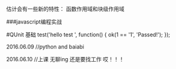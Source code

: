 估计会有一些新的特性：
函数作用域和块级作用域

###javascript编程实战

#QUnit 基础
test('hello test ', function() {
    ok(1 == '1', 'Passed!');
});

2016.06.09
//python  and baiabi

2016.06.10
//上课 无聊ing 还是要找工作   哎！！！




